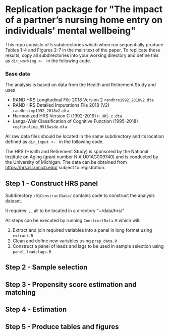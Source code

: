 # Replication package for "The impact of a partner’s nursing home entry on individuals' mental wellbeing"

This repo consists of 5 subdirectories which when run sequentially produce Tables 1-4 and Figures 2-7 in the main text of the paper.
To replicate these results, copy all subdirectories into your working directory and define this as `dir_working <- ` in the following code.

### Base data
The analysis is based on data from the Health and Retirement Study and uses 
+ RAND HRS Longitudinal File 2018 Version 2 `randhrs1992_2018v2.dta`
+ RAND HRS Detailed Imputations File 2018 (V2) `randhrsimp1992_2018v2.dta`
+ Harmonized HRS Version C (1992-2019) `H_HRS_c.dta`
+ Langa-Weir Classification of Cognitive Function (1995-2018) `cogfinalimp_9518wide.dta`

All raw data files should be located in the same subdirectory and its location defined as `dir_input <- ` in the following code.

The HRS (Health and Retirement Study) is sponsored by the National Institute on Aging (grant number NIA U01AG009740) and is conducted by the University of Michigan. 
The data can be obtained from https://hrs.isr.umich.edu/ subject to registration. 

## Step 1 - Construct HRS panel
Subdirectory `/01ConstructData/` contains code to construct the analysis dataset. 

It requires: , , all to be located in a directory "~/data/hrs/"

All steps can be executed by running `ConstructData.R` which will:
1. Extract and join required variables into a panel in long format using `extract.R`
2. Clean and define new variables using `prep_data.R`
3. Construct a panel of leads and lags to be used in sample selection using `panel_leadslags.R`

## Step 2 - Sample selection

## Step 3 - Propensity score estimation and matching

## Step 4 - Estimation

## Step 5 - Produce tables and figures
